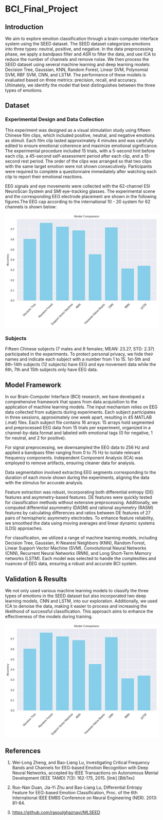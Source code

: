 # BCI_Final_Project

## Introduction
We aim to explore emotion classification through a brain-computer interface system using the SEED dataset. The SEED dataset categorizes emotions into three types: neutral, positive, and negative. In the data preprocessing phase, we apply a bandpass filter and ASR to filter the data, and use ICA to reduce the number of channels and remove noise. We then process the SEED dataset using several machine learning and deep learning models: Decision Tree, Gaussian, KNN, Random Forest, Linear SVM, Polynomial SVM, RBF SVM, CNN, and LSTM. The performance of these models is evaluated based on three metrics: precision, recall, and accuracy. Ultimately, we identify the model that best distinguishes between the three types of emotions.

## Dataset
### Experimental Design and Data Collection
This experiment was designed as a visual stimulation study using fifteen Chinese film clips, which included positive, neutral, and negative emotions as stimuli. Each film clip lasted approximately 4 minutes and was carefully edited to ensure emotional coherence and maximize emotional significance. The experimental procedure included 15 trials, with a 5-second hint before each clip, a 45-second self-assessment period after each clip, and a 15-second rest period. The order of the clips was arranged so that two clips with the same target emotion were not shown consecutively. Participants were required to complete a questionnaire immediately after watching each clip to report their emotional reactions.

EEG signals and eye movements were collected with the 62-channel ESI NeuroScan System and SMI eye-tracking glasses. The experimental scene and the corresponding EEG electrode placement are shown in the following figures.The EEG cap according to the international 10 - 20 system for 62 channels is shown below:

<p align="center">
   <img src="https://github.com/sherryyu0823/BCI_Final_Project/blob/main/Result/RESULT.jpg"/>
</p>

### Subjects
Fifteen Chinese subjects (7 males and 8 females; MEAN: 23.27, STD: 2.37) participated in the experiments. To protect personal privacy, we hide their names and indicate each subject with a number from 1 to 15. 1st-5th and 8th-14th subjects (12 subjects) have EEG and eye movement data while the 6th, 7th and 15th subjects only have EEG data.


## Model Framework
In our Brain-Computer Interface (BCI) research, we have developed a comprehensive framework that spans from data acquisition to the application of machine learning models. The input mechanism relies on EEG data collected from subjects during experiments. Each subject participates in three sessions, approximately one week apart, resulting in 45 MATLAB (.mat) files. Each subject file contains 16 arrays: 15 arrays hold segmented and preprocessed EEG data from 15 trials per experiment, organized in a channel-by-data format and labeled with emotional tags (0 for negative, 1 for neutral, and 2 for positive).

For signal preprocessing, we downsampled the EEG data to 256 Hz and applied a bandpass filter ranging from 0 to 75 Hz to isolate relevant frequency components. Independent Component Analysis (ICA) was employed to remove artifacts, ensuring cleaner data for analysis.

Data segmentation involved extracting EEG segments corresponding to the duration of each movie shown during the experiments, aligning the data with the stimulus for accurate analysis.

Feature extraction was robust, incorporating both differential entropy (DE) features and asymmetry-based features. DE features were quickly tested for classification methods without extensive preprocessing. Additionally, we computed differential asymmetry (DASM) and rational asymmetry (RASM) features by calculating differences and ratios between DE features of 27 pairs of hemispheric asymmetry electrodes. To enhance feature reliability, we smoothed the data using moving averages and linear dynamic systems (LDS) approaches.

For classification, we utilized a range of machine learning models, including Decision Tree, Gaussian, K-Nearest Neighbors (KNN), Random Forest, Linear Support Vector Machine (SVM), Convolutional Neural Networks (CNN), Recurrent Neural Networks (RNN), and Long Short-Term Memory networks (LSTM). Each model was selected to handle the complexities and nuances of EEG data, ensuring a robust and accurate BCI system.

## Validation & Results
We not only used various machine learning models to classify the three types of emotions in the SEED dataset but also incorporated two deep learning models, CNN and LSTM, into our exploration. Additionally, we used ICA to denoise the data, making it easier to process and increasing the likelihood of successful classification. This approach aims to enhance the effectiveness of the models during training.

<p align="center">
   <img src="https://github.com/sherryyu0823/BCI_Final_Project/blob/main/Result/RESULT.jpg"/>
</p>

## References
1. Wei-Long Zheng, and Bao-Liang Lu, Investigating Critical Frequency Bands and Channels for EEG-based Emotion Recognition with Deep Neural Networks, accepted by IEEE Transactions on Autonomous Mental Development (IEEE TAMD) 7(3): 162-175, 2015. [link] [BibTex]

2. Ruo-Nan Duan, Jia-Yi Zhu and Bao-Liang Lu, Differential Entropy Feature for EEG-based Emotion Classification, Proc. of the 6th International IEEE EMBS Conference on Neural Engineering (NER). 2013: 81-84.

3. https://github.com/rasoulghaznavi/MLSEED
